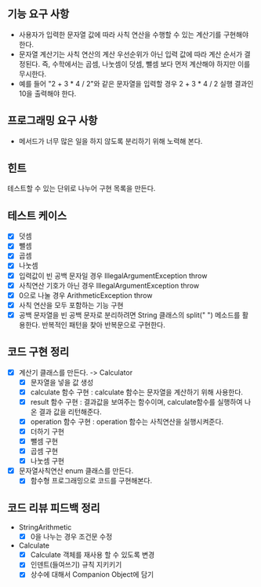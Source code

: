 ## 기능 요구 사항
- 사용자가 입력한 문자열 값에 따라 사칙 연산을 수행할 수 있는 계산기를 구현해야 한다.
- 문자열 계산기는 사칙 연산의 계산 우선순위가 아닌 입력 값에 따라 계산 순서가 결정된다. 즉, 수학에서는 곱셈, 나눗셈이 덧셈, 뺄셈 보다 먼저 계산해야 하지만 이를 무시한다.
- 예를 들어 "2 + 3 * 4 / 2"와 같은 문자열을 입력할 경우 2 + 3 * 4 / 2 실행 결과인 10을 출력해야 한다.

## 프로그래밍 요구 사항
- 메서드가 너무 많은 일을 하지 않도록 분리하기 위해 노력해 본다.

## 힌트
테스트할 수 있는 단위로 나누어 구현 목록을 만든다.

## 테스트 케이스
- [x] 덧셈
- [x] 뺄셈
- [x] 곱셈
- [x] 나눗셈
- [x] 입력값이 빈 공백 문자일 경우 IllegalArgumentException throw
- [x] 사칙연산 기호가 아닌 경우 IllegalArgumentException throw
- [x] 0으로 나눌 경우 ArithmeticException throw
- [x] 사칙 연산을 모두 포함하는 기능 구현 
- [x] 공백 문자열을 빈 공백 문자로 분리하려면 String 클래스의 split(" ") 메소드를 활용한다. 반복적인 패턴을 찾아 반복문으로 구현한다.

## 코드 구현 정리
- [x] 계산기 클래스를 만든다. -> Calculator
  - [x] 문자열을 넣을 값 생성
  - [x] calculate 함수 구현 : calculate 함수는 문자열을 계산하기 위해 사용한다.
  - [x] result 함수 구현 : 결과값을 보여주는 함수이며, calculate함수를 실행하여 나온 결과 값을 리턴해준다.
  - [x] operation 함수 구현 : operation 함수는 사칙연산을 실행시켜준다.
  - [x] 더하기 구현
  - [x] 뺄셈 구현
  - [x] 곱셈 구현
  - [x] 나눗셈 구현
- [x] 문자열사칙연산 enum 클래스를 만든다.
  - [x] 함수형 프로그래밍으로 코드를 구현해본다.

## 코드 리뷰 피드백 정리
- StringArithmetic
  - [x] 0을 나누는 경우 조건문 수정
- Calculate
  - [x] Calculate 객체를 재사용 할 수 있도록 변경
  - [x] 인덴트(들여쓰기) 규칙 지키키기
  - [x] 상수에 대해서 Companion Object에 담기